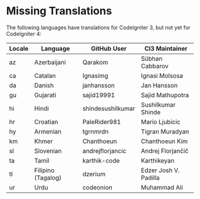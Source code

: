 # Missing Translations

The following languages have translations for CodeIgniter 3, but not yet for CodeIgniter 4:

| Locale | Language           | GitHub User       | CI3 Maintainer
|--------|--------------------|-------------------|--------------------------
| az     | Azerbaijani        | Qarakom           | Sübhan Cabbarov
| ca     | Catalan            | Ignasimg          | Ignasi Molsosa
| da     | Danish             | janhansson        | Jan Hansson
| gu     | Gujarati           | sajid19991        | Sajid Mathupotra
| hi     | Hindi              | shindesushilkumar | Sushilkumar Shinde
| hr     | Croatian           | PaleRider981      | Mario Ljubicic
| hy     | Armenian           | tgrnmrdn          | Tigran Muradyan
| km     | Khmer              | Chanthoeun        | Chanthoeun Kim
| sl     | Slovenian          | andrejflorjancic  | Andrej Florjančič
| ta     | Tamil              | karthik-code      | Karthikeyan
| tl     | Filipino (Tagalog) | dzerium           | Edzer Josh V. Padilla
| ur     | Urdu               | codeonion         | Muhammad Ali
